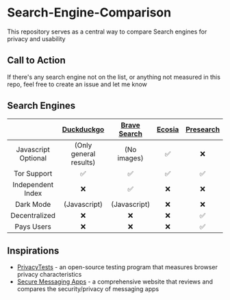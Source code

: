 # Search-Engine-Comparison
This repository serves as a central way to compare Search engines for privacy and usability

## Call to Action
If there's any search engine not on the list, or anything not measured in this repo, feel free to create an issue and let me know

## Search Engines
|| [Duckduckgo](duckduckgo.com)|[Brave Search](search.brave.com)|[Ecosia](ecosia.org)|[Presearch](presearch.org)|
| :---: | :---: | :---: | :---: | :---:|
|Javascript Optional| (Only general results)| (No images)| ✅| ❌|
|Tor Support|✅|✅|✅|✅|
|Independent Index|❌|✅|❌|❌|
|Dark Mode|(Javascript)|(Javascript)|❌|❌|
|Decentralized|❌|❌|❌|✅|
|Pays Users|❌|❌|❌|✅|




## Inspirations
- [PrivacyTests](https://privacytests.org) - an open-source testing program that measures browser privacy characteristics
- [Secure Messaging Apps](https://www.securemessagingapps.com) - a comprehensive website that reviews and compares the security/privacy of messaging apps 
